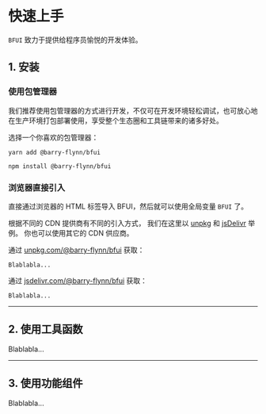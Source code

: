 # 快速上手

`BFUI` 致力于提供给程序员愉悦的开发体验。

## 1. 安装

### 使用包管理器

我们推荐使用包管理器的方式进行开发，不仅可在开发环境轻松调试，也可放心地在生产环境打包部署使用，享受整个生态圈和工具链带来的诸多好处。

选择一个你喜欢的包管理器：

<CodeGroup>
  <CodeGroupItem title="YARN">

```bash:no-line-numbers
yarn add @barry-flynn/bfui
```

  </CodeGroupItem>

  <CodeGroupItem title="NPM" active>

```bash:no-line-numbers
npm install @barry-flynn/bfui
```

  </CodeGroupItem>
</CodeGroup>

### 浏览器直接引入

直接通过浏览器的 HTML 标签导入 BFUI，然后就可以使用全局变量 `BFUI` 了。

根据不同的 CDN 提供商有不同的引入方式， 我们在这里以 [unpkg](https://unpkg.com/) 和 [jsDelivr](https://jsdelivr.com/) 举例。 你也可以使用其它的 CDN 供应商。

通过 [unpkg.com/@barry-flynn/bfui](https://unpkg.com/browse/@barry-flynn/bfui/) 获取：

```html:no-line-numbers
Blablabla...
```

通过 [jsdelivr.com/@barry-flynn/bfui](https://cdn.jsdelivr.net/npm/@barry-flynn/bfui/) 获取：

```html:no-line-numbers
Blablabla...
```


---

## 2. 使用工具函数

Blablabla...

---

## 3. 使用功能组件

Blablabla...
